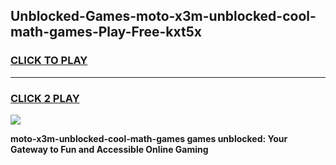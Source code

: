 
## Unblocked-Games-moto-x3m-unblocked-cool-math-games-Play-Free-kxt5x
<h3>
<a href="https://premium76.site?title=moto-x3m-unblocked-cool-math-games&ref=19M">CLICK TO PLAY</a></h3>
<hr>

<h3>
<a href="https://premium76.site?title=moto-x3m-unblocked-cool-math-games&ref=19M">CLICK 2 PLAY</a>
  
</h3>

<a href="https://premium76.site?title=moto-x3m-unblocked-cool-math-games&ref=19M"><img src="https://clearcache.store/games.png"></a>


**moto-x3m-unblocked-cool-math-games games unblocked: Your Gateway to Fun and Accessible Online Gaming**
